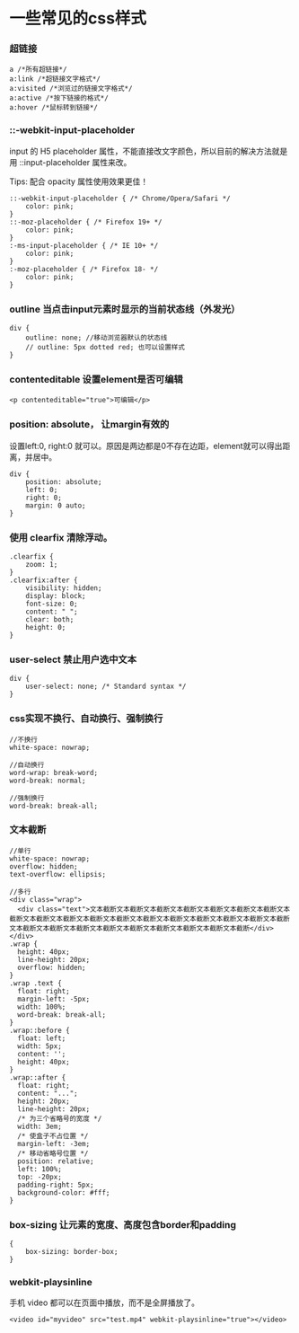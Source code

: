 # 一些常见的css样式

### 超链接

```
a /*所有超链接*/
a:link /*超链接文字格式*/
a:visited /*浏览过的链接文字格式*/
a:active /*按下链接的格式*/
a:hover /*鼠标转到链接*/
```

### ::-webkit-input-placeholder

input 的 H5 placeholder 属性，不能直接改文字颜色，所以目前的解决方法就是用 ::input-placeholder 属性来改。

Tips: 配合 opacity 属性使用效果更佳！

```
::-webkit-input-placeholder { /* Chrome/Opera/Safari */
    color: pink;
}
::-moz-placeholder { /* Firefox 19+ */
    color: pink;
}
:-ms-input-placeholder { /* IE 10+ */
    color: pink;
}
:-moz-placeholder { /* Firefox 18- */
    color: pink;
}
```

### outline 当点击input元素时显示的当前状态线（外发光）

```
div {
    outline: none; //移动浏览器默认的状态线
    // outline: 5px dotted red; 也可以设置样式
}
```

### contenteditable 设置element是否可编辑

```
<p contenteditable="true">可编辑</p>
```

### position: absolute， 让margin有效的

设置left:0, right:0 就可以。原因是两边都是0不存在边距，element就可以得出距离，并居中。

```
div {
    position: absolute;
    left: 0;
    right: 0;
    margin: 0 auto;
}
```

### 使用 clearfix 清除浮动。

```
.clearfix {
    zoom: 1;
}
.clearfix:after {
    visibility: hidden;
    display: block;
    font-size: 0;
    content: " ";
    clear: both;
    height: 0;
}
 ```

 ### user-select 禁止用户选中文本

```
div {
    user-select: none; /* Standard syntax */
}
```

### css实现不换行、自动换行、强制换行

```
//不换行
white-space: nowrap;

//自动换行
word-wrap: break-word;
word-break: normal;

//强制换行
word-break: break-all;
```

### 文本截断

```
//单行
white-space: nowrap;
overflow: hidden;
text-overflow: ellipsis;

//多行
<div class="wrap">
  <div class="text">文本截断文本截断文本截断文本截断文本截断文本截断文本截断文本截断文本截断文本截断文本截断文本截断文本截断文本截断文本截断文本截断文本截断文本截断文本截断文本截断文本截断文本截断文本截断文本截断文本截断文本截断文本截断</div>
</div>
.wrap {
  height: 40px;
  line-height: 20px;
  overflow: hidden;
}
.wrap .text {
  float: right;
  margin-left: -5px;
  width: 100%;
  word-break: break-all;
}
.wrap::before {
  float: left;
  width: 5px;
  content: '';
  height: 40px;
}
.wrap::after {
  float: right;
  content: "...";
  height: 20px;
  line-height: 20px;
  /* 为三个省略号的宽度 */
  width: 3em;
  /* 使盒子不占位置 */
  margin-left: -3em;
  /* 移动省略号位置 */
  position: relative;
  left: 100%;
  top: -20px;
  padding-right: 5px;
  background-color: #fff;
}
```

### box-sizing 让元素的宽度、高度包含border和padding

```
{
    box-sizing: border-box;
}
```

### webkit-playsinline

手机 video 都可以在页面中播放，而不是全屏播放了。

```
<video id="myvideo" src="test.mp4" webkit-playsinline="true"></video>
```
